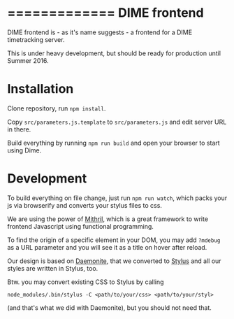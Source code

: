 =============
DIME frontend
=============

DIME frontend is - as it's name suggests - a frontend for a DIME timetracking
server.

This is under heavy development, but should be ready for production until Summer
2016.

Installation
============

Clone repository, run ``npm install``.

Copy ``src/parameters.js.template`` to ``src/parameters.js`` and edit server URL
in there.

Build everything by running ``npm run build`` and open your browser to start using Dime.

Development
===========

To build everything on file change, just run ``npm run watch``, which packs your
js via browserify and converts your stylus files to css.

We are using the power of [Mithril](https://lhorie.github.io/mithril/), which is
a great framework to write frontend Javascript using functional programming.

To find the origin of a specific element in your DOM, you may add ``?mdebug`` as
a URL parameter and you will see it as a title on hover after reload.

Our design is based on [Daemonite](http://daemonite.github.io/material/), that
we converted to [Stylus](http://stylus-lang.com/) and all our styles are written
in Stylus, too.

Btw. you may convert existing CSS to Stylus by calling

    node_modules/.bin/stylus -C <path/to/your/css> <path/to/your/styl>

(and that's what we did with Daemonite), but you should not need that.
